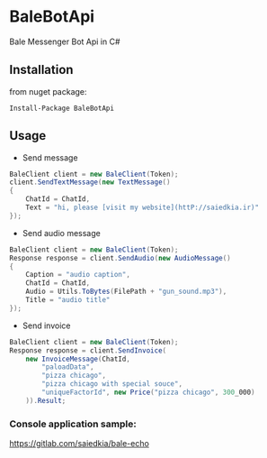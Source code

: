 # BaleBotApi
Bale Messenger Bot Api in C# 

## Installation
from nuget package:
```
Install-Package BaleBotApi
```

## Usage

- Send message
```C#
BaleClient client = new BaleClient(Token);
client.SendTextMessage(new TextMessage()
{
    ChatId = ChatId,
    Text = "hi, please [visit my website](httP://saiedkia.ir)"
});
```

- Send audio message
```C#
BaleClient client = new BaleClient(Token);
Response response = client.SendAudio(new AudioMessage()
{
    Caption = "audio caption",
    ChatId = ChatId,
    Audio = Utils.ToBytes(FilePath + "gun_sound.mp3"),
    Title = "audio title"
});
```

- Send invoice
```C#
BaleClient client = new BaleClient(Token);
Response response = client.SendInvoice(
	new InvoiceMessage(ChatId,
		"paloadData", 
		"pizza chicago", 
		"pizza chicago with special souce", 
		"uniqueFactorId", new Price("pizza chicago", 300_000)
	)).Result;
```
### Console application sample:
https://gitlab.com/saiedkia/bale-echo
